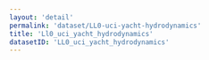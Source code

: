 ```yaml
---
layout: 'detail'
permalink: 'dataset/LL0-uci-yacht-hydrodynamics'
title: 'Ll0_uci_yacht_hydrodynamics'
datasetID: 'LL0_uci_yacht_hydrodynamics'
---
```

